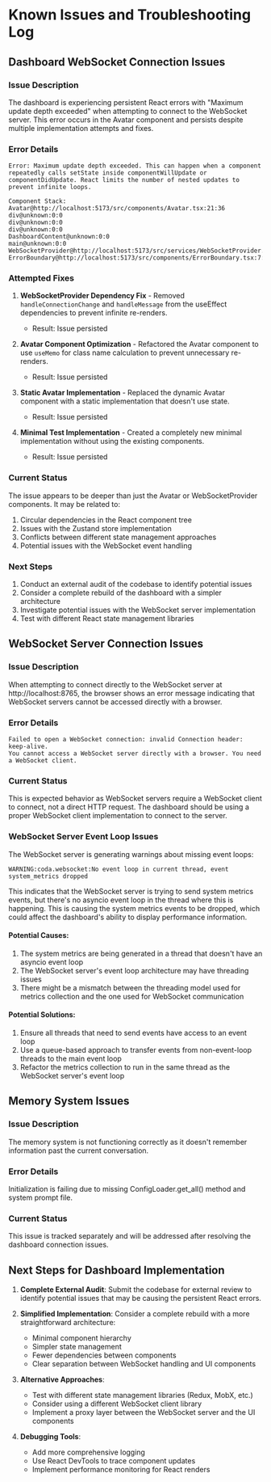 # Known Issues and Troubleshooting Log

## Dashboard WebSocket Connection Issues

### Issue Description
The dashboard is experiencing persistent React errors with "Maximum update depth exceeded" when attempting to connect to the WebSocket server. This error occurs in the Avatar component and persists despite multiple implementation attempts and fixes.

### Error Details
```
Error: Maximum update depth exceeded. This can happen when a component repeatedly calls setState inside componentWillUpdate or componentDidUpdate. React limits the number of nested updates to prevent infinite loops.

Component Stack:
Avatar@http://localhost:5173/src/components/Avatar.tsx:21:36
div@unknown:0:0
div@unknown:0:0
div@unknown:0:0
DashboardContent@unknown:0:0
main@unknown:0:0
WebSocketProvider@http://localhost:5173/src/services/WebSocketProvider.tsx:29:34
ErrorBoundary@http://localhost:5173/src/components/ErrorBoundary.tsx:7:5
```

### Attempted Fixes

1. **WebSocketProvider Dependency Fix** - Removed `handleConnectionChange` and `handleMessage` from the useEffect dependencies to prevent infinite re-renders.
   - Result: Issue persisted

2. **Avatar Component Optimization** - Refactored the Avatar component to use `useMemo` for class name calculation to prevent unnecessary re-renders.
   - Result: Issue persisted

3. **Static Avatar Implementation** - Replaced the dynamic Avatar component with a static implementation that doesn't use state.
   - Result: Issue persisted

4. **Minimal Test Implementation** - Created a completely new minimal implementation without using the existing components.
   - Result: Issue persisted

### Current Status
The issue appears to be deeper than just the Avatar or WebSocketProvider components. It may be related to:

1. Circular dependencies in the React component tree
2. Issues with the Zustand store implementation
3. Conflicts between different state management approaches
4. Potential issues with the WebSocket event handling

### Next Steps
1. Conduct an external audit of the codebase to identify potential issues
2. Consider a complete rebuild of the dashboard with a simpler architecture
3. Investigate potential issues with the WebSocket server implementation
4. Test with different React state management libraries

## WebSocket Server Connection Issues

### Issue Description
When attempting to connect directly to the WebSocket server at http://localhost:8765, the browser shows an error message indicating that WebSocket servers cannot be accessed directly with a browser.

### Error Details
```
Failed to open a WebSocket connection: invalid Connection header: keep-alive.
You cannot access a WebSocket server directly with a browser. You need a WebSocket client.
```

### Current Status
This is expected behavior as WebSocket servers require a WebSocket client to connect, not a direct HTTP request. The dashboard should be using a proper WebSocket client implementation to connect to the server.

### WebSocket Server Event Loop Issues

The WebSocket server is generating warnings about missing event loops:

```
WARNING:coda.websocket:No event loop in current thread, event system_metrics dropped
```

This indicates that the WebSocket server is trying to send system metrics events, but there's no asyncio event loop in the thread where this is happening. This is causing the system metrics events to be dropped, which could affect the dashboard's ability to display performance information.

#### Potential Causes:
1. The system metrics are being generated in a thread that doesn't have an asyncio event loop
2. The WebSocket server's event loop architecture may have threading issues
3. There might be a mismatch between the threading model used for metrics collection and the one used for WebSocket communication

#### Potential Solutions:
1. Ensure all threads that need to send events have access to an event loop
2. Use a queue-based approach to transfer events from non-event-loop threads to the main event loop
3. Refactor the metrics collection to run in the same thread as the WebSocket server's event loop

## Memory System Issues

### Issue Description
The memory system is not functioning correctly as it doesn't remember information past the current conversation.

### Error Details
Initialization is failing due to missing ConfigLoader.get_all() method and system prompt file.

### Current Status
This issue is tracked separately and will be addressed after resolving the dashboard connection issues.

## Next Steps for Dashboard Implementation

1. **Complete External Audit**: Submit the codebase for external review to identify potential issues that may be causing the persistent React errors.

2. **Simplified Implementation**: Consider a complete rebuild with a more straightforward architecture:
   - Minimal component hierarchy
   - Simpler state management
   - Fewer dependencies between components
   - Clear separation between WebSocket handling and UI components

3. **Alternative Approaches**:
   - Test with different state management libraries (Redux, MobX, etc.)
   - Consider using a different WebSocket client library
   - Implement a proxy layer between the WebSocket server and the UI components

4. **Debugging Tools**:
   - Add more comprehensive logging
   - Use React DevTools to trace component updates
   - Implement performance monitoring for React renders
